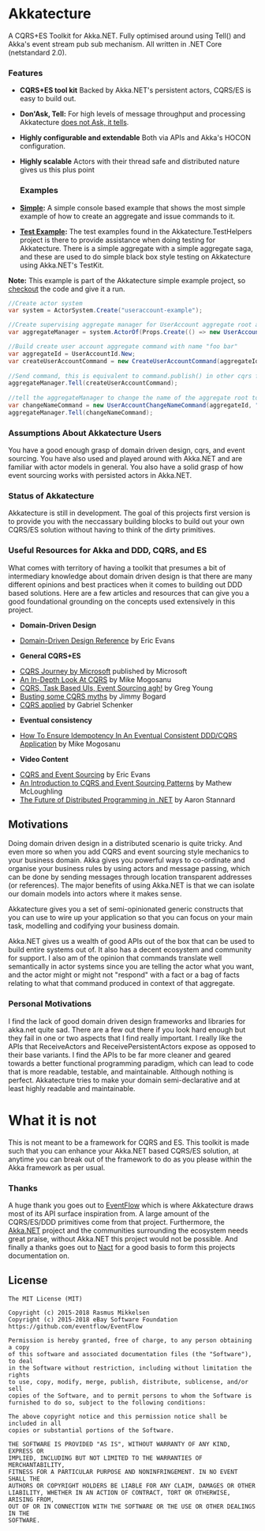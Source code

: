 # Akkatecture
A CQRS+ES Toolkit for Akka.NET. Fully optimised around using Tell() and Akka's event stream pub sub mechanism. All written in .NET Core (netstandard 2.0).

### Features

* **CQRS+ES tool kit** Backed by Akka.NET's persistent actors, CQRS/ES is easy to build out.
* **Don'Ask, Tell:** For high levels of message throughput and processing Akkatecture [does not Ask, it tells](http://bartoszsypytkowski.com/dont-ask-tell-2/).
* **Highly configurable and extendable** Both via APIs and Akka's HOCON configuration.
* **Highly scalable** Actors with their thread safe and distributed nature gives us this plus point

  ### Examples

* **[Simple](https://github.com/Lutando/Akkatecture/tree/master/examples):** A simple console based example that shows the most simple example of how to create an aggregate and issue commands to it.
* **[Test Example](https://github.com/Lutando/Akkatecture/tree/master/test/Akkatecture.TestHelpers/Aggregates):** The test examples found in the Akkatecture.TestHelpers project is there to provide assistance when doing testing for Akkatecture. There is a simple aggregate with a simple aggregate saga, and these are used to do simple black box style testing on Akkatecture using Akka.NET's TestKit.

**Note:** This example is part of the Akkatecture simple example project, so [checkout](https://github.com/Lutando/Akkatecture/blob/master/examples/Akkatecture.Examples.UserAccount.Application/Program.cs#L13) the
code and give it a run.
```csharp
//Create actor system
var system = ActorSystem.Create("useraccount-example");

//Create supervising aggregate manager for UserAccount aggregate root actors
var aggregateManager = system.ActorOf(Props.Create(() => new UserAccountAggregateManager()));

//Build create user account aggregate command with name "foo bar"
var aggregateId = UserAccountId.New;
var createUserAccountCommand = new CreateUserAccountCommand(aggregateId, "foo bar");
            
//Send command, this is equivalent to command.publish() in other cqrs frameworks
aggregateManager.Tell(createUserAccountCommand);
            
//tell the aggregateManager to change the name of the aggregate root to "foo bar baz"
var changeNameCommand = new UserAccountChangeNameCommand(aggregateId, "foo bar baz");
aggregateManager.Tell(changeNameCommand);
```

### Assumptions About Akkatecture Users
You have a good enough grasp of domain driven design, cqrs, and event sourcing.
You have also used and played around with Akka.NET and are familiar with actor models in general. You also have a solid grasp of how event sourcing works with persisted actors in Akka.NET.

### Status of Akkatecture
Akkatecture is still in development. The goal of this projects first version is to provide you with the neccassary building blocks to build out your own CQRS/ES solution without having to think of the dirty primitives.

### Useful Resources for Akka and DDD, CQRS, and ES

What comes with territory of having a toolkit that presumes a bit of intermediary knowledge about domain driven design is that there are many different opinions and best practices when it comes to building out DDD based solutions. Here are a few articles and resources that can give you a good foundational grounding on the concepts used extensively in this project.

* **Domain-Driven Design**
 - [Domain-Driven Design Reference](https://domainlanguage.com/ddd/reference/) by Eric Evans
* **General CQRS+ES**
 - [CQRS Journey by Microsoft](https://msdn.microsoft.com/en-us/library/jj554200.aspx)
   published by Microsoft
 - [An In-Depth Look At CQRS](http://blog.sapiensworks.com/post/2015/09/01/In-Depth-CQRS/)
   by Mike Mogosanu
 - [CQRS, Task Based UIs, Event Sourcing agh!](http://codebetter.com/gregyoung/2010/02/16/cqrs-task-based-uis-event-sourcing-agh/)
   by Greg Young
 - [Busting some CQRS myths](https://lostechies.com/jimmybogard/2012/08/22/busting-some-cqrs-myths/)
   by Jimmy Bogard
 - [CQRS applied](https://lostechies.com/gabrielschenker/2015/04/12/cqrs-applied/)
   by Gabriel Schenker
* **Eventual consistency**
 - [How To Ensure Idempotency In An Eventual Consistent DDD/CQRS Application](http://blog.sapiensworks.com/post/2015/08/26/How-To-Ensure-Idempotency)
   by Mike Mogosanu
* **Video Content**
- [CQRS and Event Sourcing](https://www.youtube.com/watch?v=JHGkaShoyNs) by Eric Evans
- [An Introduction to CQRS and Event Sourcing Patterns](https://www.youtube.com/watch?v=9a1PqwFrMP0&t=2042s) by Mathew McLoughling
- [The Future of Distributed Programming in .NET](https://www.youtube.com/watch?v=ozelpjr9SXE&t=2140s) by Aaron Stannard


## Motivations
Doing domain driven design in a distributed scenario is quite tricky. And even more so when you add CQRS and event sourcing style mechanics to your business domain. Akka gives you powerful ways to co-ordinate and organise your business rules by using actors and message passing, which can be done by sending messages through location transparent addresses (or references). The major benefits of using Akka.NET is that we can isolate our domain models into actors where it makes sense.

Akkatecture gives you a set of semi-opinionated generic constructs that you can use to wire up your application so that you can focus on your main task, modelling and codifying your business domain.

Akka.NET gives us a wealth of good APIs out of the box that can be used to build entire systems out of. It also has a decent ecosystem and community for support. I also am of the opinion that commands translate well semantically in actor systems since you are telling the actor what you want, and the actor might or might not "respond" with a fact or a bag of facts relating to what that command produced in context of that aggregate.

### Personal Motivations

I find the lack of good domain driven design frameworks and libraries for akka.net quite sad. There are a few out there if you look hard enough but they fail in one or two aspects that I find really important. I really like the APIs that ReceiveActors and ReceivePersistentActors expose as opposed to their base variants. I find the APIs to be far more cleaner and geared towards a better functional programming paradigm, which can lead to code that is more readable, testable, and maintainable. Although nothing is perfect. Akkatecture tries to make your domain semi-declarative and at least highly readable and maintainable. 

# What it is not

This is not meant to be a framework for CQRS and ES. This toolkit is made such that you can enhance your Akka.NET based CQRS/ES solution, at anytime you can break out of the framework to do as you please within the Akka framework as per usual.

### Thanks

A huge thank you goes out to [EventFlow](https://github.com/eventflow/EventFlow) which is where Akkatecture draws most of its API surface inspiration from. A large amount of the CQRS/ES/DDD primitives come from that project. Furthermore, the [Akka.NET](https://github.com/akkadotnet/akka.net) project and the communities surrounding the ecosystem needs great praise, without Akka.NET this project would not be possible. And finally a thanks goes out to [Nact](https://nact.io/) for a good basis to form this projects documentation on.


## License

```
The MIT License (MIT)

Copyright (c) 2015-2018 Rasmus Mikkelsen
Copyright (c) 2015-2018 eBay Software Foundation
https://github.com/eventflow/EventFlow

Permission is hereby granted, free of charge, to any person obtaining a copy
of this software and associated documentation files (the "Software"), to deal
in the Software without restriction, including without limitation the rights
to use, copy, modify, merge, publish, distribute, sublicense, and/or sell
copies of the Software, and to permit persons to whom the Software is
furnished to do so, subject to the following conditions:

The above copyright notice and this permission notice shall be included in all
copies or substantial portions of the Software.

THE SOFTWARE IS PROVIDED "AS IS", WITHOUT WARRANTY OF ANY KIND, EXPRESS OR
IMPLIED, INCLUDING BUT NOT LIMITED TO THE WARRANTIES OF MERCHANTABILITY,
FITNESS FOR A PARTICULAR PURPOSE AND NONINFRINGEMENT. IN NO EVENT SHALL THE
AUTHORS OR COPYRIGHT HOLDERS BE LIABLE FOR ANY CLAIM, DAMAGES OR OTHER
LIABILITY, WHETHER IN AN ACTION OF CONTRACT, TORT OR OTHERWISE, ARISING FROM,
OUT OF OR IN CONNECTION WITH THE SOFTWARE OR THE USE OR OTHER DEALINGS IN THE
SOFTWARE.
```